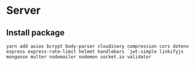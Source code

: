 # Server
## Install package
```
yarn add axios bcrypt body-parser cloudinary compression cors dotenv express express-rate-limit helmet handlebars `jwt-simple linkifyjs mongoose multer nodemailer nodemon socket.io validator
```